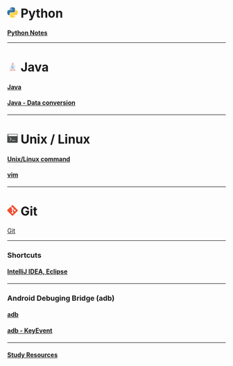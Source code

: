 # <img src="/imgs/py_icon.png" width="24" height="24"> Python

__[Python Notes](https://github.com/sergius-la/Python)__

***

# <img src="/imgs/java.png" width="24" height="24"> Java

#### [Java](https://github.com/sergius-la/Cheatsheet/blob/master/Java.md)
#### [Java - Data conversion](https://github.com/sergius-la/Cheatsheet/blob/master/Java%20-%20Data%20conversion.md)

***

# <img src="/imgs/terminal.png" width="24" height="24"> Unix / Linux

#### [Unix/Linux command](https://github.com/sergius-la/Cheatsheet/blob/master/Unix.md)

#### [vim](https://github.com/sergius-la/Cheatsheet/blob/master/vim.md)

***

# <img src="/imgs/git.png" width="24" height="24"> Git

[Git](https://github.com/sergius-la/Cheatsheet/blob/master/Git.md)

***

### Shortcuts
#### [IntelliJ IDEA, Eclipse](https://github.com/sergius-la/Cheatsheet/blob/master/IDE%20shortcuts:%20IntelliJ%20IDEA%2C%20Eclipse.md)  
                       

---         
### Android Debuging Bridge (adb)
#### [adb](https://github.com/sergius-la/Cheatsheet/blob/master/adb.md)
#### [adb - KeyEvent](https://github.com/sergius-la/Cheatsheet/blob/master/adb%20-%20KeyEvent.md)
---
#### [Study Resources](https://github.com/sergius-la/Cheatsheet/blob/master/Study_Resources.md)
